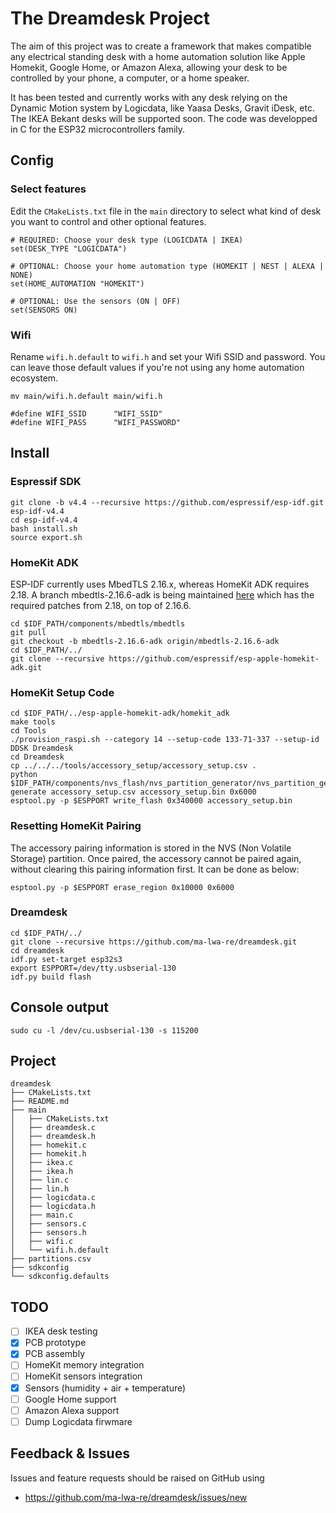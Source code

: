 # The Dreamdesk Project
The aim of this project was to create a framework that makes compatible any electrical standing desk with a home automation solution like Apple Homekit, Google Home, or Amazon Alexa, allowing your desk to be controlled by your phone, a computer, or a home speaker.

It has been tested and currently works with any desk relying on the Dynamic Motion system by Logicdata, like Yaasa Desks, Gravit iDesk, etc. The IKEA Bekant desks will be supported soon. The code was developped in C for the ESP32 microcontrollers family.

## Config
### Select features
Edit the `CMakeLists.txt` file in the `main` directory to select what kind of desk you want to control and other optional features.
```
# REQUIRED: Choose your desk type (LOGICDATA | IKEA)
set(DESK_TYPE "LOGICDATA")

# OPTIONAL: Choose your home automation type (HOMEKIT | NEST | ALEXA | NONE)
set(HOME_AUTOMATION "HOMEKIT")

# OPTIONAL: Use the sensors (ON | OFF)
set(SENSORS ON)
```

### Wifi
Rename `wifi.h.default` to `wifi.h` and set your Wifi SSID and password. You can leave those default values if you're not using any home automation ecosystem.
```
mv main/wifi.h.default main/wifi.h

#define WIFI_SSID      "WIFI_SSID"
#define WIFI_PASS      "WIFI_PASSWORD"
```

## Install
### Espressif SDK
```
git clone -b v4.4 --recursive https://github.com/espressif/esp-idf.git esp-idf-v4.4
cd esp-idf-v4.4
bash install.sh
source export.sh
```

### HomeKit ADK
ESP-IDF currently uses MbedTLS 2.16.x, whereas HomeKit ADK requires 2.18. A branch mbedtls-2.16.6-adk is being maintained [here](https://github.com/espressif/mbedtls/tree/mbedtls-2.16.6-adk) which has the required patches from 2.18, on top of 2.16.6.
```
cd $IDF_PATH/components/mbedtls/mbedtls
git pull
git checkout -b mbedtls-2.16.6-adk origin/mbedtls-2.16.6-adk
cd $IDF_PATH/../
git clone --recursive https://github.com/espressif/esp-apple-homekit-adk.git
```

### HomeKit Setup Code
```
cd $IDF_PATH/../esp-apple-homekit-adk/homekit_adk
make tools
cd Tools
./provision_raspi.sh --category 14 --setup-code 133-71-337 --setup-id DDSK Dreamdesk
cd Dreamdesk
cp ../../../tools/accessory_setup/accessory_setup.csv .
python $IDF_PATH/components/nvs_flash/nvs_partition_generator/nvs_partition_gen.py generate accessory_setup.csv accessory_setup.bin 0x6000
esptool.py -p $ESPPORT write_flash 0x340000 accessory_setup.bin
```

### Resetting HomeKit Pairing

The accessory pairing information is stored in the NVS (Non Volatile Storage) partition. Once paired, the accessory cannot be paired again, without clearing this pairing information first. It can be done as below:

```
esptool.py -p $ESPPORT erase_region 0x10000 0x6000
```

### Dreamdesk
```
cd $IDF_PATH/../
git clone --recursive https://github.com/ma-lwa-re/dreamdesk.git
cd dreamdesk
idf.py set-target esp32s3
export ESPPORT=/dev/tty.usbserial-130
idf.py build flash
```

## Console output
```
sudo cu -l /dev/cu.usbserial-130 -s 115200
```

## Project
```
dreamdesk
├── CMakeLists.txt
├── README.md
├── main
│   ├── CMakeLists.txt
│   ├── dreamdesk.c
│   ├── dreamdesk.h
│   ├── homekit.c
│   ├── homekit.h
│   ├── ikea.c
│   ├── ikea.h
│   ├── lin.c
│   ├── lin.h
│   ├── logicdata.c
│   ├── logicdata.h
│   ├── main.c
│   ├── sensors.c
│   ├── sensors.h
│   ├── wifi.c
│   └── wifi.h.default
├── partitions.csv
├── sdkconfig
└── sdkconfig.defaults
```

## TODO
- [ ] IKEA desk testing
- [x] PCB prototype
- [x] PCB assembly
- [ ] HomeKit memory integration
- [ ] HomeKit sensors integration
- [x] Sensors (humidity + air + temperature)
- [ ] Google Home support
- [ ] Amazon Alexa support
- [ ] Dump Logicdata firwmare

## Feedback & Issues

Issues and feature requests should be raised on GitHub using

- https://github.com/ma-lwa-re/dreamdesk/issues/new